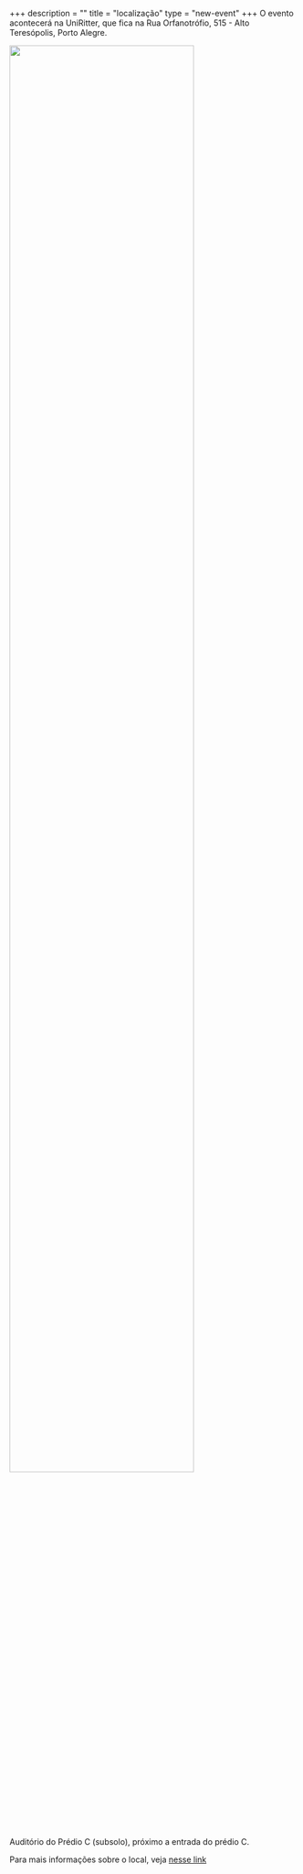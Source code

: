 +++
description = ""
title = "localização"
type = "new-event"
+++
O evento acontecerá na UniRitter, que fica na Rua Orfanotrófio, 515 - Alto Teresópolis, Porto Alegre.

<a href="http://www.uniritter.edu.br/nossos-campi"><img src="/events/2016-portoalegre/uniritter.jpg" width="80%"/></a>

Auditório do Prédio C (subsolo), próximo a entrada do prédio C.

Para mais informações sobre o local, veja <a href="http://www.uniritter.edu.br/nossos-campi">nesse link</a>

<!-- {{< event_map >}} -->